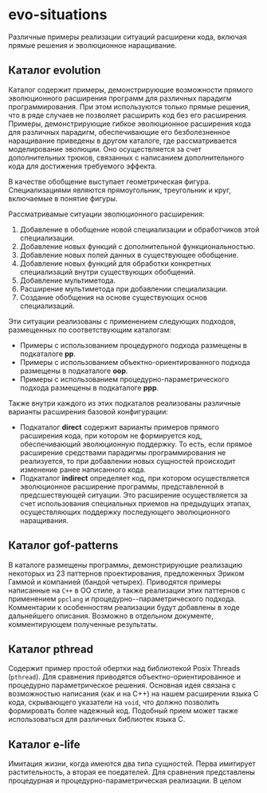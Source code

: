 # evo-situations
Различные примеры реализации ситуаций расширени кода, включая прямые решения и эволюционное наращивание.

## Каталог evolution

Каталог содержит примеры, демонстрирующие возможности прямого эволюционного расширения программ для различных парадигм программирования. При этом используются только прямые решения, что в ряде случаев не позволяет расширить код без его расширения. Примеры, демонстрирующие гибкое эволюционное расширения кода для различных парадигм, обеспечивающие его безболезненное наращивание приведены в другом каталоге, где рассматривается моделирование эволюции. Оно осуществляется за счет дополнительных трюков, связанных с написанием дополнительного кода для достижения требуемого эффекта.

В качестве обобщение выступает геометрическая фигура. Специализациями являются прямоугольник, треугольник и круг, включаемые в понятие фигуры.

Рассматривамые ситуации эволюционного расширения:

1. Добавление в обобщение новой специализации и обработчиков этой специализации.
2. Добавление новых функций с дополнительной функциональностью.
3. Добавление новых полей данных в существующее обобщение.
4. Добавление новых функций для обработки конкретных специализаций внутри существующих обобщений.
5. Добавление мультиметода.
6. Расширение мультиметода при добавлении специализации.
7. Создание обобщения на основе существующих основ специализаций.

Эти ситуации реализованы с применением следующих подходов, размещенных по соответствующим каталогам:

- Примеры с использованием процедурного подхода размещены в подкаталоге **pp**.
- Примеры с использованием объектно-ориентированного подхода размещены в подкаталоге **oop**.
- Примеры с использованием процедурно-параметрического подхода размещены в подкаталоге **ppp**.

Также внутри каждого из этих подкаталов реализованы различные варианты расширения базовой конфигурации:

- Подкаталог **direct** содержит варианты примеров прямого расширения кода, при котором не формируется код, обеспечивающий эволюционную поддержку. То есть, если прямое расширение средствами парадигмы программирования не реализуется, то при добавлении новых сущностей происходит изменение ранее написанного кода.
- Подкаталог **indirect** определяет код, при котором осуществляется эволюционное расширение программы, представленной в предсшествующей ситуации. Это расширение осуществляется за счет использования специальных приемов на предыдущих этапах, осуществляющих поддержку последующего эволюционного наращивания.

## Каталог gof-patterns

В каталоге размещены программы, демонстрирующие реализацию некоторых из 23 паттернов проектирования, предложенных Эриком Гаммой и компанией (бандой четырех). Приводятся примеры написанные на `C++` в ОО стиле, а также реализации этих паттернов с применением `ppclang` и процедурно--параметрического подхода. Комментарии к особенностям реализации будут добавлены в ходе дальнейшего описания. Возможно в отдельном документе, комментирующем полученные результаты.

## Каталог pthread

Содержит пример простой обертки над библиотекой Posix Threads (`pthread`). Для сравнения приводятся объектно-ориентированное и процедурно параметрическое решения. Основная идея связана с возможностью написания (как и на C++) на нашем расширении языка C кода, скрывающего указатели на `void`, что должно позволить формировать более надежный код. Подобный прием может также использоваться для различных библиотек языка C.

## Каталог e-life

Имитация жизни, когда имеются два типа сущностей. Перва имитирует растительность, а вторая ее поедателей. Для сравнения представлены процедурная и процедурно-параметрическая реализации. В целом 